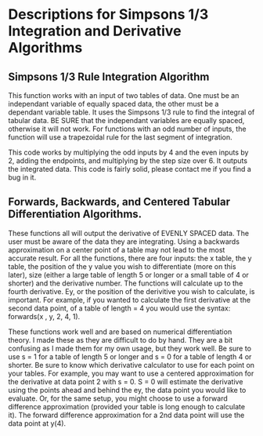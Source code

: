 # Descriptions for Simpsons 1/3 Integration and Derivative Algorithms

## Simpsons 1/3 Rule Integration Algorithm 

This function works with an input of two tables of data. One must be an independant variable of equally spaced data, the other must be a dependant variable table. 
It uses the Simpsons 1/3 rule to find the integral of tabular data. BE SURE that the independant variables are equally spaced, otherwise it will not work. For 
functions with an odd number of inputs, the function will use a trapezoidal rule for the last segment of integration. 

This code works by multiplying the odd inputs by 4 and the even inputs by 2, adding the endpoints, and multiplying by the step size over 6. It outputs the
integrated data. This code is fairly solid, please contact me if you find a bug in it. 

## Forwards, Backwards, and Centered Tabular Differentiation Algorithms. 

These functions all will output the derivative of EVENLY SPACED data. The user must be aware of the data they are integrating. Using a backwards approximation on
a center point of a table may not lead to the most accurate result. For all the functions, there are four inputs: the x table, the y table, the position of the y
value you wish to differentiate (more on this later), size (either a large table of length 5 or longer or a small table of 4 or shorter) and the derivative 
number. The functions will calculate up to the fourth derivative. Ey, or the position of the derivitive you wish to calculate, is important. For example, if you 
wanted to calculate the  first derivative at the second data point, of a table of length = 4 you would use the syntax: forwards(x , y, 2, 4, 1). 

These functions work well and are based on numerical differentiation theory. I made these as they are difficult to do by hand. They are a bit confusing as I made
them for my own usage, but they work well. Be sure to use s = 1 for a table of length 5 or longer and s = 0 for a table of length 4 or shorter. Be sure to know 
which derivative calculator to use for each point on your tables. For example, you may want to use a centered approximation for the derivative at data point 2 
with s = 0. S = 0 will estimate the derivative using the points ahead and behind the ey, the data point you would like to evaluate. Or, for the same setup, you
might choose to use a forward difference approximation (provided your table is long enough to calculate it). The forward difference approximation for a 2nd data
point will use the data point at y(4). 
